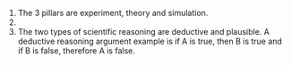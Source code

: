 1. The 3 pillars are experiment, theory and simulation.
2. 
3. The two types of scientific reasoning are deductive and plausible. A deductive reasoning argument example is if A is true, then B is true and if B is false, therefore A is false. 

